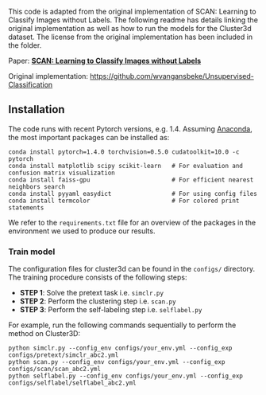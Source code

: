 This code is adapted from the original implementation of SCAN: Learning to Classify Images without Labels. The following readme has details linking the original implementation as well as how to run the models for the Cluster3d dataset. The license from the original implementation has been included in the folder.


Paper: [**SCAN: Learning to Classify Images without Labels**](https://arxiv.org/pdf/2005.12320.pdf)

Original implementation: https://github.com/wvangansbeke/Unsupervised-Classification

## Installation
The code runs with recent Pytorch versions, e.g. 1.4. 
Assuming [Anaconda](https://docs.anaconda.com/anaconda/install/), the most important packages can be installed as:
```shell
conda install pytorch=1.4.0 torchvision=0.5.0 cudatoolkit=10.0 -c pytorch
conda install matplotlib scipy scikit-learn   # For evaluation and confusion matrix visualization
conda install faiss-gpu                       # For efficient nearest neighbors search 
conda install pyyaml easydict                 # For using config files
conda install termcolor                       # For colored print statements
```
We refer to the `requirements.txt` file for an overview of the packages in the environment we used to produce our results.


### Train model
The configuration files for cluster3d can be found in the `configs/` directory. The training procedure consists of the following steps:
- __STEP 1__: Solve the pretext task i.e. `simclr.py`
- __STEP 2__: Perform the clustering step i.e. `scan.py`
- __STEP 3__: Perform the self-labeling step i.e. `selflabel.py`

For example, run the following commands sequentially to perform the method on Cluster3D:
```shell
python simclr.py --config_env configs/your_env.yml --config_exp configs/pretext/simclr_abc2.yml
python scan.py --config_env configs/your_env.yml --config_exp configs/scan/scan_abc2.yml
python selflabel.py --config_env configs/your_env.yml --config_exp configs/selflabel/selflabel_abc2.yml
```

